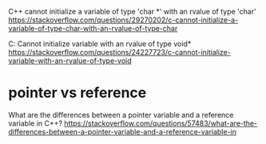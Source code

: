 
C++ cannot initialize a variable of type 'char *' with an rvalue of type 'char' https://stackoverflow.com/questions/29270202/c-cannot-initialize-a-variable-of-type-char-with-an-rvalue-of-type-char

C: Cannot initialize variable with an rvalue of type void* https://stackoverflow.com/questions/24227723/c-cannot-initialize-variable-with-an-rvalue-of-type-void

# pointer vs reference

What are the differences between a pointer variable and a reference variable in C++? https://stackoverflow.com/questions/57483/what-are-the-differences-between-a-pointer-variable-and-a-reference-variable-in

